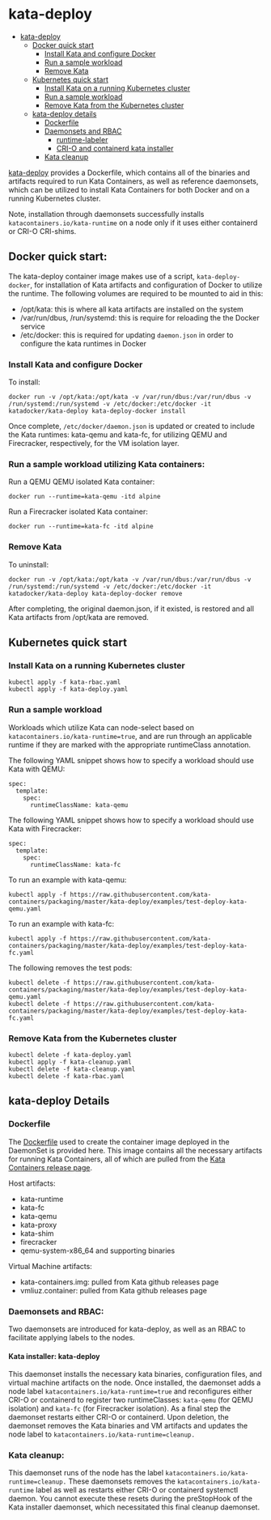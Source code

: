 # kata-deploy


- [kata-deploy](#kata-deploy)
  * [Docker quick start](#docker-quick-start-)
    + [Install Kata and configure Docker](#install-kata-and-configure-docker)
    + [Run a sample workload](#run-a-sample-workload-utilizing-kata-containers)
    + [Remove Kata](#remove-kata)
  * [Kubernetes quick start](#kubernetes-quick-start-)
    + [Install Kata on a running Kubernetes cluster](#install-kata-on-a-running-kubernetes-cluster)
    + [Run a sample workload](#run-a-sample-workload-)
    + [Remove Kata from the Kubernetes cluster](#remove-kata-from-the-kubernetes-cluster-)
  * [kata-deploy details](#kata-deploy-details)
    + [Dockerfile](#dockerfile)
    + [Daemonsets and RBAC](#daemonsets-and-rbac-)
      - [runtime-labeler](#runtime-labeler-)
      - [CRI-O and containerd kata installer](#cri-o-and-containerd-kata-installer-)
    + [Kata cleanup](#kata-cleanup-)


[kata-deploy](kata-deploy) provides a Dockerfile, which contains all of the binaries
and artifacts required to run Kata Containers, as well as reference daemonsets, which can
be utilized to install Kata Containers for both Docker and on a running Kubernetes cluster.

Note, installation through daemonsets successfully installs `katacontainers.io/kata-runtime` on
a node only if it uses either containerd or CRI-O CRI-shims.

## Docker quick start:

The kata-deploy container image makes use of a script, `kata-deploy-docker`, for installation of 
Kata artifacts and configuration of Docker to utilize the runtime. The following volumes are required to be mounted
to aid in this:
- /opt/kata: this is where all kata artifacts are installed on the system
- /var/run/dbus, /run/systemd: this is require for reloading the the Docker service
- /etc/docker: this is required for updating `daemon.json` in order to configure the kata runtimes in Docker


### Install Kata and configure Docker

To install:

```
docker run -v /opt/kata:/opt/kata -v /var/run/dbus:/var/run/dbus -v /run/systemd:/run/systemd -v /etc/docker:/etc/docker -it katadocker/kata-deploy kata-deploy-docker install
```

Once complete, `/etc/docker/daemon.json` is updated or created to include the Kata runtimes: kata-qemu and kata-fc, for utilizing
QEMU and Firecracker, respectively, for the VM isolation layer.

### Run a sample workload utilizing Kata containers:

Run a QEMU QEMU isolated Kata container:
```
docker run --runtime=kata-qemu -itd alpine
```

Run a Firecracker isolated Kata container:
```
docker run --runtime=kata-fc -itd alpine
```

### Remove Kata

To uninstall:
```
docker run -v /opt/kata:/opt/kata -v /var/run/dbus:/var/run/dbus -v /run/systemd:/run/systemd -v /etc/docker:/etc/docker -it katadocker/kata-deploy kata-deploy-docker remove
```

After completing, the original daemon.json, if it existed, is restored and all Kata artifacts from /opt/kata are removed.

## Kubernetes quick start

### Install Kata on a running Kubernetes cluster

```
kubectl apply -f kata-rbac.yaml
kubectl apply -f kata-deploy.yaml
```

### Run a sample workload


Workloads which utilize Kata can node-select based on ```katacontainers.io/kata-runtime=true```, and are
run through an applicable runtime if they are marked with the appropriate runtimeClass annotation.


The following YAML snippet shows how to specify a workload should use Kata with QEMU:
```
spec:
  template:
    spec:
      runtimeClassName: kata-qemu
```

The following YAML snippet shows how to specify a workload should use Kata with Firecracker:
```
spec:
  template:
    spec:
      runtimeClassName: kata-fc
```


To run an example with kata-qemu:

```
kubectl apply -f https://raw.githubusercontent.com/kata-containers/packaging/master/kata-deploy/examples/test-deploy-kata-qemu.yaml
```

To run an example with kata-fc:

```
kubectl apply -f https://raw.githubusercontent.com/kata-containers/packaging/master/kata-deploy/examples/test-deploy-kata-fc.yaml
```

The following removes the test pods:
```
kubectl delete -f https://raw.githubusercontent.com/kata-containers/packaging/master/kata-deploy/examples/test-deploy-kata-qemu.yaml
kubectl delete -f https://raw.githubusercontent.com/kata-containers/packaging/master/kata-deploy/examples/test-deploy-kata-fc.yaml
```

### Remove Kata from the Kubernetes cluster

```
kubectl delete -f kata-deploy.yaml
kubectl apply -f kata-cleanup.yaml
kubectl delete -f kata-cleanup.yaml
kubectl delete -f kata-rbac.yaml
```

## kata-deploy Details

### Dockerfile
The [Dockerfile](kata-deploy/Dockerfile)  used to create the container image deployed in the DaemonSet is provided here.
This image contains all the necessary artifacts for running Kata Containers, all of which are pulled
from the [Kata Containers release page](https://github.com/kata-containers/runtime/releases).

Host artifacts:
* kata-runtime
* kata-fc
* kata-qemu
* kata-proxy
* kata-shim
* firecracker
* qemu-system-x86_64 and supporting binaries

Virtual Machine artifacts:
* kata-containers.img: pulled from Kata github releases page
* vmliuz.container: pulled from Kata github releases page

### Daemonsets and RBAC:

Two daemonsets are introduced for kata-deploy, as well as an RBAC to facilitate
applying labels to the nodes.

#### Kata installer: kata-deploy

This daemonset installs the necessary kata binaries, configuration files, and virtual machine artifacts on
the node. Once installed, the daemonset adds a node label `katacontainers.io/kata-runtime=true` and reconfigures
either CRI-O or containerd to register two runtimeClasses: `kata-qemu` (for QEMU isolation) and `kata-fc` (for Firecracker isolation).
As a final step the daemonset restarts either CRI-O or containerd. Upon deletion, the daemonset removes the
Kata binaries and VM artifacts and updates the node label to `katacontainers.io/kata-runtime=cleanup.`

### Kata cleanup:
This daemonset runs of the node has the label `katacontainers.io/kata-runtime=cleanup.` These daemonsets removes
the `katacontainers.io/kata-runtime` label as well as restarts either CRI-O or containerd systemctl
daemon. You cannot execute these resets during the preStopHook of the Kata installer daemonset,
which necessitated this final cleanup daemonset.

